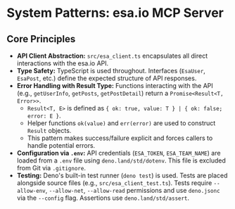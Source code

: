 # System Patterns: esa.io MCP Server

## Core Principles

- **API Client Abstraction:** `src/esa_client.ts` encapsulates all direct interactions with the esa.io API.
- **Type Safety:** TypeScript is used throughout. Interfaces (`EsaUser`, `EsaPost`, etc.) define the expected structure of API responses.
- **Error Handling with Result Type:** Functions interacting with the API (e.g., `getUserInfo`, `getPosts`, `getPostDetail`) return a `Promise<Result<T, Error>>`.
  - `Result<T, E>` is defined as `{ ok: true, value: T } | { ok: false; error: E }`.
  - Helper functions `ok(value)` and `err(error)` are used to construct `Result` objects.
  - This pattern makes success/failure explicit and forces callers to handle potential errors.
- **Configuration via `.env`:** API credentials (`ESA_TOKEN`, `ESA_TEAM_NAME`) are loaded from a `.env` file using `deno.land/std/dotenv`. This file is excluded from Git via `.gitignore`.
- **Testing:** Deno's built-in test runner (`deno test`) is used. Tests are placed alongside source files (e.g., `src/esa_client_test.ts`). Tests require `--allow-env`, `--allow-net`, `--allow-read` permissions and use `deno.jsonc` via the `--config` flag. Assertions use `deno.land/std/assert`.

